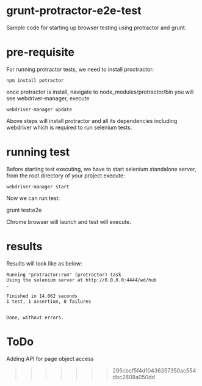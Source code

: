 grunt-protractor-e2e-test
=========================
Sample code for starting up browser testing using protractor and grunt.

pre-requisite
=============
For running protractor tests, we need to install proctractor:
```
npm install potractor
```
once protractor is install, navigate to node_modules/protractor/bin you will see webdriver-manager, execute
```
webdriver-manager update
```

Above steps will install protractor and all its dependencies including webdriver which is required to run selenium tests.

running test
============
Before starting test executing, we have to start selenium standalone server, from the root directory of your project execute:

```
webdriver-manager start
```

Now we can run test:

grunt test:e2e

Chrome browser will launch and test will execute.


results
=======
Results will look like as below:
```
Running "protractor:run" (protractor) task
Using the selenium server at http://0.0.0.0:4444/wd/hub
.

Finished in 14.062 seconds
1 test, 1 assertion, 0 failures


Done, without errors.
```

ToDo
====
Adding API for page object access
>>>>>>> 295cbcf5f4d10436357350ac554dbc2808a050dd
